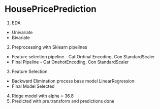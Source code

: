 # HousePricePrediction
1. EDA
  * Univariate
  * Bivariate
2. Preprocessing with Sklearn pipelines
  * Feature selection pipeline - Cat Ordinal Encoding, Con StandardScaler
  * Final Pipeline - Cat OnehotEncoding, Con StandardScaler
3. Feature Selection
  * Backward Elimination process base model LinearRegression
  * Final Model Selected
4. Ridge model with alpha = 36.8
5. Predicted with pre.transform and predictions done
